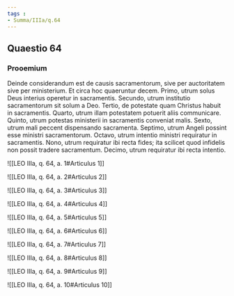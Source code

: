 ```yaml
---
tags : 
- Summa/IIIa/q.64
---
```


## Quaestio 64

### Prooemium

Deinde considerandum est de causis sacramentorum, sive per auctoritatem sive per ministerium. Et circa hoc quaeruntur decem. Primo, utrum solus Deus interius operetur in sacramentis. Secundo, utrum institutio sacramentorum sit solum a Deo. Tertio, de potestate quam Christus habuit in sacramentis. Quarto, utrum illam potestatem potuerit aliis communicare. Quinto, utrum potestas ministerii in sacramentis conveniat malis. Sexto, utrum mali peccent dispensando sacramenta. Septimo, utrum Angeli possint esse ministri sacramentorum. Octavo, utrum intentio ministri requiratur in sacramentis. Nono, utrum requiratur ibi recta fides; ita scilicet quod infidelis non possit tradere sacramentum. Decimo, utrum requiratur ibi recta intentio.

![[LEO IIIa, q. 64, a. 1#Articulus 1]]

![[LEO IIIa, q. 64, a. 2#Articulus 2]]

![[LEO IIIa, q. 64, a. 3#Articulus 3]]

![[LEO IIIa, q. 64, a. 4#Articulus 4]]

![[LEO IIIa, q. 64, a. 5#Articulus 5]]

![[LEO IIIa, q. 64, a. 6#Articulus 6]]

![[LEO IIIa, q. 64, a. 7#Articulus 7]]

![[LEO IIIa, q. 64, a. 8#Articulus 8]]

![[LEO IIIa, q. 64, a. 9#Articulus 9]]

![[LEO IIIa, q. 64, a. 10#Articulus 10]]

